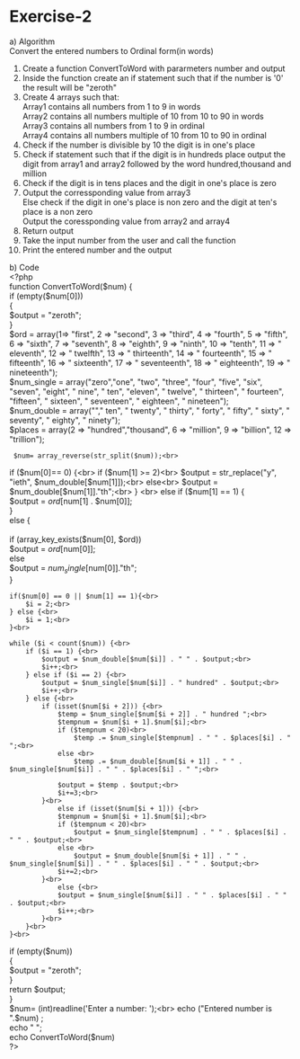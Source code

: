 # Exercise-2
a) Algorithm<br>
Convert the entered numbers to Ordinal form(in words)<br>
1) Create a function ConvertToWord with pararmeters number and output<br>
2) Inside the function create an if statement such that if the number is '0' the result will be "zeroth"<br>
3) Create 4 arrays such that:<br>
   Array1 contains all numbers from 1 to 9 in words<br> 
   Array2 contains all numbers multiple of 10  from 10 to 90 in words<br> 
   Array3 contains all numbers from 1 to 9 in ordinal <br>
   Array4 contains all numbers multiple of 10 from 10 to 90 in ordinal<br>
4) Check if the number is divisible by 10 the digit is in one's place<br>
5) Check if statement such that if the digit is in hundreds place output the digit from array1 and array2 followed by the word hundred,thousand and million<br>
6) Check if the digit is in tens places and the digit in one's place is zero <br>
7) Output the corressponding value from array3<br>
    Else check if the digit in one's place is non zero and the digit at ten's place is a non zero<br>
    Output the coressponding value from array2 and array4<br>
8) Return output <br>
9) Take the input number from the user and call the function<br>
10) Print the entered number and the output<br>



b) Code<br>
       <?php<br>
   function ConvertToWord($num) {<br>
    if (empty($num[0])) <br>
    {<br>
       $output = "zeroth";<br>
    }<br>
     $ord = array(1=> "first", 2 => "second", 3 => "third", 4 => "fourth", 5 => "fifth", 6 => "sixth", 7 => "seventh", 8 => "eighth", 9 => "ninth", 10 => "tenth", 11 => " eleventh", 12 => " twelfth", 13 => " thirteenth", 14 => " fourteenth", 15 => " fifteenth", 16 => " sixteenth", 17 => " seventeenth", 18 => " eighteenth", 19 => " nineteenth");<br>
     $num_single = array("zero","one", "two", "three", "four", "five", "six", "seven", "eight", " nine", " ten", "eleven", " twelve", " thirteen", " fourteen", "fifteen", " sixteen", " seventeen", " eighteen", " nineteen");<br>
     $num_double = array(""," ten", " twenty", " thirty", " forty", " fifty", " sixty", " seventy", " eighty", " ninety");<br>
     $places = array(2 => "hundred","thousand", 6 => "million", 9 => "billion", 12 => "trillion");<br>

     $num= array_reverse(str_split($num));<br>
  if ($num[0]== 0) {<br>
        if ($num[1] >= 2)<br>
            $output = str_replace("y", "ieth", $num_double[$num[1]]);<br>
        else<br>
            $output = $num_double[$num[1]]."th";<br>
    } <br>
    else if ($num[1] == 1) {<br>
        $output = $ord[$num[1] . $num[0]];<br>
    } <br>
    else {<br>	
        if (array_key_exists($num[0], $ord))<br>
            $output = $ord[$num[0]];<br>
        else<br>
            $output = $num_single[$num[0]]."th";<br>
    }<br>
        
    if($num[0] == 0 || $num[1] == 1){<br>
        $i = 2;<br>
    } else {<br>
        $i = 1;<br>
    }<br>
    
    while ($i < count($num)) {<br>
        if ($i == 1) {<br>
            $output = $num_double[$num[$i]] . " " . $output;<br>
            $i++;<br>
        } else if ($i == 2) {<br>
            $output = $num_single[$num[$i]] . " hundred" . $output;<br>	
            $i++;<br>
        } else {<br>
            if (isset($num[$i + 2])) {<br>
                $temp = $num_single[$num[$i + 2]] . " hundred ";<br>
                $tempnum = $num[$i + 1].$num[$i];<br>
                if ($tempnum < 20)<br>
                    $temp .= $num_single[$tempnum] . " " . $places[$i] . " ";<br>
                else <br>
                    $temp .= $num_double[$num[$i + 1]] . " " . $num_single[$num[$i]] . " " . $places[$i] . " ";<br>
                
                $output = $temp . $output;<br>
                $i+=3;<br>
            }<br>
                else if (isset($num[$i + 1])) {<br>
                $tempnum = $num[$i + 1].$num[$i];<br>
                if ($tempnum < 20)<br>
                    $output = $num_single[$tempnum] . " " . $places[$i] . " " . $output;<br>
                else <br>
                    $output = $num_double[$num[$i + 1]] . " " . $num_single[$num[$i]] . " " . $places[$i] . " " . $output;<br>
                $i+=2;<br>
            }<br>
                else {<br>
                $output = $num_single[$num[$i]] . " " . $places[$i] . " " . $output;<br>
                $i++;<br>
            }<br>
        }<br>
    }<br>
 if (empty($num))<br> 
    {<br>
        $output = "zeroth";<br>
    }<br>
    return $output;<br>
}<br>
$num= (int)readline('Enter a number: ');<br>
echo  ("Entered number is ".$num) ;<br>
echo "   ";<br>
 echo ConvertToWord($num)<br>
 ?> <br>
